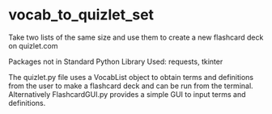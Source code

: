 # vocab_to_quizlet_set
Take two lists of the same size and use them to create a new flashcard deck on quizlet.com

Packages not in Standard Python Library Used:
requests,
tkinter

The quizlet.py file uses a VocabList object to obtain terms and definitions from the user to make a flashcard deck and can be run from the terminal.
Alternatively FlashcardGUI.py provides a simple GUI to input terms and definitions.
